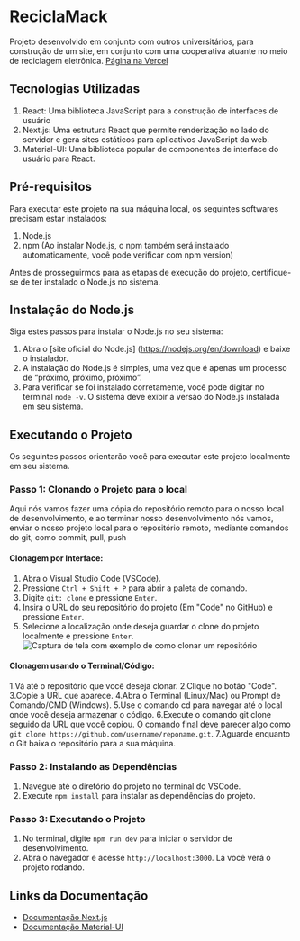 # ReciclaMack
Projeto desenvolvido em conjunto com outros universitários, para construção de um site, em conjunto com uma cooperativa atuante no meio de reciclagem eletrônica. [Página na Vercel](https://recicla-mack.vercel.app/)

## Tecnologias Utilizadas

1. React: Uma biblioteca JavaScript para a construção de interfaces de usuário
2. Next.js: Uma estrutura React que permite renderização no lado do servidor e gera sites estáticos para aplicativos JavaScript da web.
3. Material-UI: Uma biblioteca popular de componentes de interface do usuário para React.

## Pré-requisitos

Para executar este projeto na sua máquina local, os seguintes softwares precisam estar instalados:

1. Node.js
2. npm (Ao instalar Node.js, o npm também será instalado automaticamente, você pode verificar com npm version)

Antes de prosseguirmos para as etapas de execução do projeto, certifique-se de ter instalado o Node.js no sistema.

## Instalação do Node.js

Siga estes passos para instalar o Node.js no seu sistema:

1. Abra o [site oficial do Node.js] (https://nodejs.org/en/download) e baixe o instalador.
2. A instalação do Node.js é simples, uma vez que é apenas um processo de “próximo, próximo, próximo”.
3. Para verificar se foi instalado corretamente, você pode digitar no terminal `node -v`. O sistema deve exibir a versão do Node.js instalada em seu sistema.

## Executando o Projeto

Os seguintes passos orientarão você para executar este projeto localmente em seu sistema.

### Passo 1: Clonando o Projeto para o local

Aqui nós vamos fazer uma cópia do repositório remoto para o nosso local de desenvolvimento, e ao terminar nosso desenvolvimento nós vamos, enviar o nosso projeto local para o repositório remoto, mediante comandos do git, como commit, pull, push

#### Clonagem por Interface:

1. Abra o Visual Studio Code (VSCode).
2. Pressione `Ctrl + Shift + P` para abrir a paleta de comando.
3. Digite `git: clone` e pressione `Enter`.
4. Insira o URL do seu repositório do projeto (Em "Code" no GitHub) e pressione `Enter`.
5. Selecione a localização onde deseja guardar o clone do projeto localmente e pressione `Enter`.
![Captura de tela com exemplo de como clonar um repositório](https://i.imgur.com/mUYoQ2C.png)

#### Clonagem usando o Terminal/Código:

1.Vá até o repositório que você deseja clonar.
2.Clique no botão "Code".
3.Copie a URL que aparece.
4.Abra o Terminal (Linux/Mac) ou Prompt de Comando/CMD (Windows).
5.Use o comando cd para navegar até o local onde você deseja armazenar o código.
6.Execute o comando git clone seguido da URL que você copiou. O comando final deve parecer algo como `git clone https://github.com/username/reponame.git`.
7.Aguarde enquanto o Git baixa o repositório para a sua máquina.

### Passo 2: Instalando as Dependências

1. Navegue até o diretório do projeto no terminal do VSCode.
2. Execute `npm install` para instalar as dependências do projeto.

### Passo 3: Executando o Projeto

1. No terminal, digite `npm run dev` para iniciar o servidor de desenvolvimento.
2. Abra o navegador e acesse `http://localhost:3000`. Lá você verá o projeto rodando.


## Links da Documentação

- [Documentação Next.js](https://nextjs.org/docs)
- [Documentação Material-UI](https://mui.com/material-ui/react-button/)